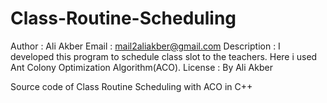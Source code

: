 # Class-Routine-Scheduling

Author      : Ali Akber
Email       : mail2aliakber@gmail.com
Description : I developed this program to schedule class slot to the teachers. Here i used Ant Colony Optimization Algorithm(ACO).
License     : By Ali Akber

Source code of Class Routine Scheduling with ACO in C++
